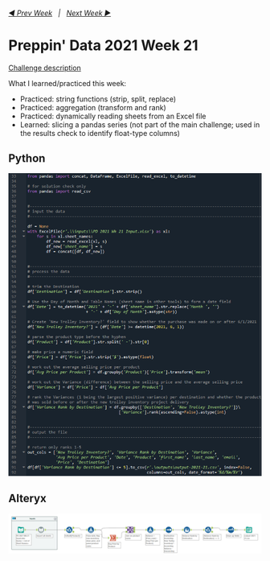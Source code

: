 <h6><a href="..\preppin-data-2021-20\README.md">◀  Prev Week</a>&nbsp;&nbsp;&nbsp;|&nbsp;&nbsp;&nbsp;<a href="..\preppin-data-2021-22\README.md">Next Week  ▶</a></h6>

# Preppin' Data 2021 Week 21

[Challenge description](https://preppindata.blogspot.com/2021/05/2021-week-21-getting-trolleyed.html)

What I learned/practiced this week:
* Practiced: string functions (strip, split, replace)
* Practiced: aggregation (transform and rank)
* Practiced: dynamically reading sheets from an Excel file
* Learned: slicing a pandas series (not part of the main challenge; used in the results check to identify float-type columns)

## Python
<a href="preppin-data-2021-21.py">
<img src="img-python-code-2021-21.png?raw=true" alt="Python code">
</a>

## Alteryx
<a href="preppin-data-2021-21.yxzp">
<img src="img-alteryx-2021-21.png?raw=true" alt="Alteryx workflow">
</a>
